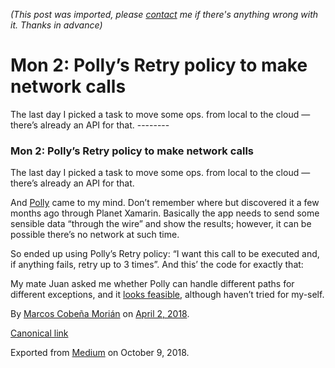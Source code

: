 *(This post was imported, please [contact](#/contact) me if there's anything wrong with it. Thanks in advance)*

  # Mon 2: Polly’s Retry policy to make network calls

   The last day I picked a task to move some ops. from local to the cloud —there’s already an API for that.   --------
  
### Mon 2: Polly’s Retry policy to make network calls

The last day I picked a task to move some ops. from local to the cloud —there’s already an API for that.

And [Polly](https://github.com/App-vNext/Polly) came to my mind. Don’t remember where but discovered it a few months ago through Planet Xamarin. Basically the app needs to send some sensible data “through the wire” and show the results; however, it can be possible there’s no network at such time.

So ended up using Polly’s Retry policy: “I want this call to be executed and, if anything fails, retry up to 3 times”. And this’ the code for exactly that:

My mate Juan asked me whether Polly can handle different paths for different exceptions, and it [looks feasible](https://github.com/App-vNext/Polly/issues/104), although haven’t tried for my-self.

  
  
  By [Marcos Cobeña Morián](https://medium.com/@MarcosCobena) on [April 2, 2018](https://medium.com/p/224d70957b2c).

[Canonical link](https://medium.com/@MarcosCobena/mon-2-pollys-retry-policy-to-make-network-calls-224d70957b2c)

Exported from [Medium](https://medium.com) on October 9, 2018.

